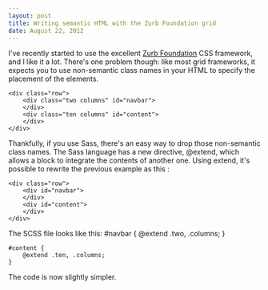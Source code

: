 ```yaml
---
layout: post
title: Writing semantic HTML with the Zurb Foundation grid
date: August 22, 2012
---
```


I've recently started to use the excellent [Zurb
Foundation](http://foundation.zurb.com/) CSS framework, and I like it a lot. There's
one problem though: like most grid frameworks, it expects you to use non-semantic class names in your HTML to specify the placement of the elements.
<!-- more -->
    <div class="row">
        <div class="two columns" id="navbar">
        </div>
        <div class="ten columns" id="content">
        </div>
    </div>

Thankfully, if you use Sass, there's an easy way to drop those non-semantic
class names. The Sass language has a new directive, @extend, which allows a block to integrate the contents of another one. 
Using extend, it's possible to rewrite the previous example as this :

    <div class="row">
        <div id="navbar">
        </div>
        <div id="content">
        </div>
    </div>

The SCSS file looks like this:
    #navbar {
        @extend .two, .columns;
    }

    #content {
        @extend .ten, .columns;
    }

The code is now slightly simpler.
